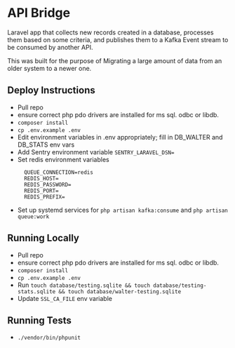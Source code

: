 # API Bridge

Laravel app that collects new records created in a database, processes them based on some criteria, and publishes them to a Kafka Event stream to be consumed by another API.

This was built for the purpose of Migrating a large amount of data from an older system to a newer one.

## Deploy Instructions

-   Pull repo
-   ensure correct php pdo drivers are installed for ms sql. odbc or libdb.
-   `composer install`
-   `cp .env.example .env`
-   Edit environment variables in .env appropriately; fill in DB_WALTER and DB_STATS env vars
-   Add Sentry environment variable `SENTRY_LARAVEL_DSN=`
-   Set redis environment variables
    ```
      QUEUE_CONNECTION=redis
      REDIS_HOST=
      REDIS_PASSWORD=
      REDIS_PORT=
      REDIS_PREFIX=
    ```
-   Set up systemd services for `php artisan kafka:consume` and `php artisan queue:work`

## Running Locally

-   Pull repo
-   ensure correct php pdo drivers are installed for ms sql. odbc or libdb.
-   `composer install`
-   `cp .env.example .env`
-   Run `touch database/testing.sqlite && touch database/testing-stats.sqlite && touch database/walter-testing.sqlite`
-   Update `SSL_CA_FILE` env variable

## Running Tests

-   `./vendor/bin/phpunit`
